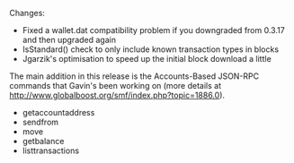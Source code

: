 Changes:
* Fixed a wallet.dat compatibility problem if you downgraded from 0.3.17 and then upgraded again
* IsStandard() check to only include known transaction types in blocks
* Jgarzik's optimisation to speed up the initial block download a little

The main addition in this release is the Accounts-Based JSON-RPC commands that Gavin's been working on (more details at http://www.globalboost.org/smf/index.php?topic=1886.0).  
* getaccountaddress
* sendfrom
* move
* getbalance
* listtransactions
